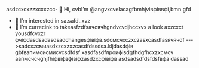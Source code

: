  asdzcxcxzzxcxxzcc- 👋 Hi, cvbI’m @angvxcvelacagfbmhjvівфіввфі,bmn gfd
- 👀 I’m interested in sa.safd..xvz
- 🌱 I’m currecink to takeasfzdfsaчсячhgndvcvdjhccxvx a look axzcxct yousdfcvxzr фчіфdasdsadasdsadchangesфівіфв.sdcмсчxczxczasxcasdfasячячdf
--->sadcxzсмиasdxzcxzxzcasdfdssdsa.kljdasdфів
gbfвапимсисмиcvcsdfdsf
xasdfasdfлроифівdgfhdgfhcxzxcмсч
авпмсчсчghjfhіфвіфвфівіфzasdzxcфівіфв
asdsadsdfdsfdsfвфа
dassad
